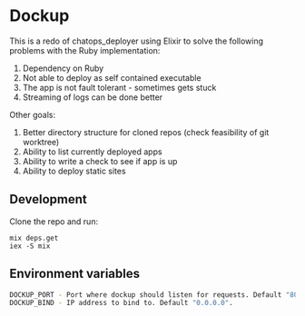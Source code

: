 # Dockup

This is a redo of chatops_deployer using Elixir to solve the following problems
with the Ruby implementation:

1. Dependency on Ruby
2. Not able to deploy as self contained executable
3. The app is not fault tolerant - sometimes gets stuck
4. Streaming of logs can be done better

Other goals:

1. Better directory structure for cloned repos (check feasibility of git worktree)
2. Ability to list currently deployed apps
3. Ability to write a check to see if app is up
4. Ability to deploy static sites

## Development

Clone the repo and run:

    mix deps.get
    iex -S mix

## Environment variables

```bash
DOCKUP_PORT - Port where dockup should listen for requests. Default "8000".
DOCKUP_BIND - IP address to bind to. Default "0.0.0.0".
```
